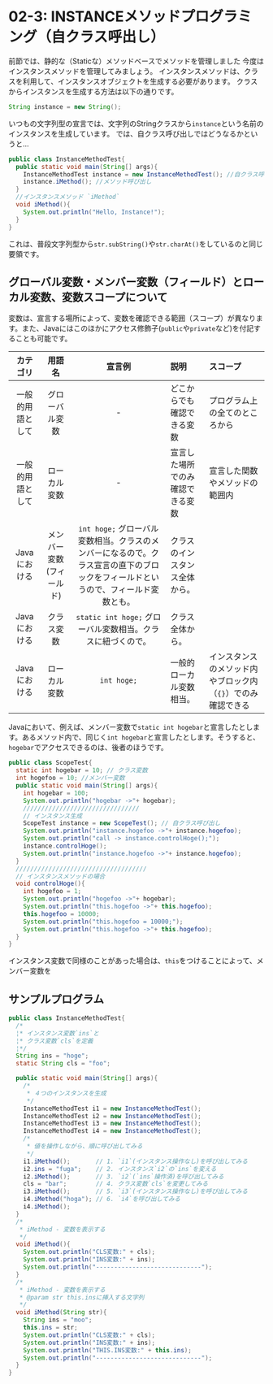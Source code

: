 # 02-3: INSTANCEメソッドプログラミング（自クラス呼出し）

前節では、静的な（Staticな）メソッドベースでメソッドを管理しました
今度はインスタンスメソッドを管理してみましょう。
インスタンスメソッドは、クラスを利用して、インスタンスオブジェクトを生成する必要があります。
クラスからインスタンスを生成する方法は以下の通りです。

```java
String instance = new String();
```

いつもの文字列型の宣言では、文字列のStringクラスから`instance`という名前のインスタンスを生成しています。
では、自クラス呼び出しではどうなるかというと...

```java
public class InstanceMethodTest{
  public static void main(String[] args){
    InstanceMethodTest instance = new InstanceMethodTest(); //自クラス呼び出し
    instance.iMethod(); //メソッド呼び出し
  }
  //インスタンスメソッド `iMethod`
  void iMethod(){
    System.out.println("Hello, Instance!");
  }
}
```

これは、普段文字列型から`str.subString()`や`str.charAt()`をしているのと同じ要領です。


## グローバル変数・メンバー変数（フィールド）とローカル変数、変数スコープについて

変数は、宣言する場所によって、変数を確認できる範囲（スコープ）が異なります。また、Javaにはこのほかにアクセス修飾子(`public`や`private`など)を付記することも可能です。

カテゴリ | 用語名 | 宣言例 | 説明 | スコープ
:-------:|:------:|:----:|:-----|:---------
一般的用語として | グローバル変数 |-|どこからでも確認できる変数 | プログラム上の全てのところから
一般的用語として | ローカル変数 |-| 宣言した場所でのみ確認できる変数 | 宣言した関数やメソッドの範囲内
Javaにおける | メンバー変数(フィールド) |`int hoge;` グローバル変数相当。クラスのメンバーになるので。クラス宣言の直下のブロックをフィールドというので、フィールド変数とも。| クラスのインスタンス全体から。
Javaにおける | クラス変数 |`static int hoge;` グローバル変数相当。クラスに紐づくので。| クラス全体から。
Javaにおける | ローカル変数 |`int hoge;`| 一般的ローカル変数相当。 | インスタンスのメソッド内やブロック内（`{}`）でのみ確認できる

Javaにおいて、例えば、メンバー変数で`static int hogebar`と宣言したとします。あるメソッド内で、同じく`int hogebar`と宣言したとします。そうすると、`hogebar`でアクセスできるのは、後者のほうです。

```java
public class ScopeTest{
  static int hogebar = 10; // クラス変数
  int hogefoo = 10; //メンバー変数
  public static void main(String[] args){
    int hogebar = 100;
    System.out.println("hogebar ->"+ hogebar);
    ////////////////////////////////
    // インスタンス生成
    ScopeTest instance = new ScopeTest(); // 自クラス呼び出し
    System.out.println("instance.hogefoo ->"+ instance.hogefoo);
    System.out.println("call -> instance.controlHoge();");
    instance.controlHoge();
    System.out.println("instance.hogefoo ->"+ instance.hogefoo);
  }
  ////////////////////////////////////
  // インスタンスメソッドの場合
  void controlHoge(){
    int hogefoo = 1;
    System.out.println("hogefoo ->"+ hogebar);
    System.out.println("this.hogefoo ->"+ this.hogefoo);
    this.hogefoo = 10000;
    System.out.println("this.hogefoo = 10000;");
    System.out.println("this.hogefoo ->"+ this.hogefoo);
  }
}
```

インスタンス変数で同様のことがあった場合は、`this`をつけることによって、メンバー変数を


## サンプルプログラム

```java
public class InstanceMethodTest{
  /*
  ¦* インスタンス変数`ins`と
  ¦* クラス変数`cls`を定義
  ¦*/
  String ins = "hoge";
  static String cls = "foo";

  public static void main(String[] args){
    /*
     * ４つのインスタンスを生成
     */
    InstanceMethodTest i1 = new InstanceMethodTest();
    InstanceMethodTest i2 = new InstanceMethodTest();
    InstanceMethodTest i3 = new InstanceMethodTest();
    InstanceMethodTest i4 = new InstanceMethodTest();
    /*
     * 値を操作しながら、順に呼び出してみる
     */
    i1.iMethod();       // 1. `i1`(インスタンス操作なし)を呼び出してみる
    i2.ins = "fuga";    // 2. インスタンス`i2`の`ins`を変える
    i2.iMethod();       // 3. `i2`(`ins`操作済)を呼び出してみる
    cls = "bar";        // 4. クラス変数`cls`を変更してみる
    i3.iMethod();       // 5. `i3`(インスタンス操作なし)を呼び出してみる
    i4.iMethod("hoga"); // 6. `i4`を呼び出してみる
    i4.iMethod();
  }
  /*
   * iMethod - 変数を表示する
   */
  void iMethod(){
    System.out.println("CLS変数:" + cls);
    System.out.println("INS変数:" + ins);
    System.out.println("-----------------------------");
  }
  /*
   * iMethod - 変数を表示する
   * @param str this.insに挿入する文字列
   */
  void iMethod(String str){
    String ins = "moo";
    this.ins = str;
    System.out.println("CLS変数:" + cls);
    System.out.println("INS変数:" + ins);
    System.out.println("THIS.INS変数:" + this.ins);
    System.out.println("-----------------------------");
  }
}
```
